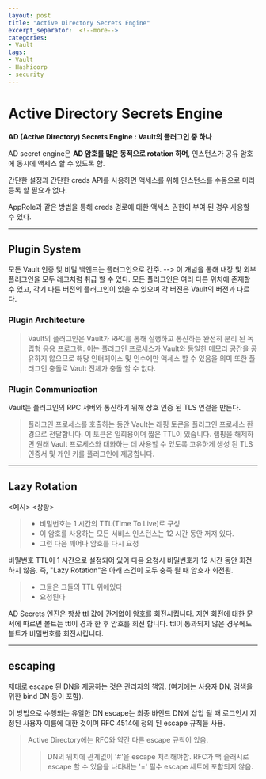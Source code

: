 ```yaml
---
layout: post
title: "Active Directory Secrets Engine"
excerpt_separator:  <!--more-->
categories:
- Vault
tags:
- Vault
- Hashicorp
- security
---
```


<!--more-->

# Active Directory Secrets Engine

**AD (Active Directory) Secrets Engine : Vault의 플러그인 중 하나**

AD secret engine은 **AD 암호를 많은 동적으로 rotation 하며**, 인스턴스가 공유 암호에 동시에 액세스 할 수 있도록 함.

간단한 설정과 간단한 creds API를 사용하면 액세스를 위해 인스턴스를 수동으로 미리 등록 할 필요가 없다. 

AppRole과 같은 방법을 통해 creds 경로에 대한 액세스 권한이 부여 된 경우 사용할 수 있다.



-------------



## Plugin System

모든 Vault 인증 및 비밀 백엔드는 플러그인으로 간주. --> 이 개념을 통해 내장 및 외부 플러그인을 모두 레고처럼 취급 할 수 있다. 
모든 플러그인은 여러 다른 위치에 존재할 수 있고, 각기 다른 버전의 플러그인이 있을 수 있으며 각 버전은 Vault의 버전과 다르다.

### Plugin Architecture

> Vault의 플러그인은 Vault가 RPC를 통해 실행하고 통신하는 완전히 분리 된 독립형 응용 프로그램. 
> 이는 플러그인 프로세스가 Vault와 동일한 메모리 공간을 공유하지 않으므로 해당 인터페이스 및 인수에만 액세스 할 수 있음을 의미 
> 또한 플러그인 충돌로 Vault 전체가 충돌 할 수 없다.

### Plugin Communication

Vault는 플러그인의 RPC 서버와 통신하기 위해 상호 인증 된 TLS 연결을 만든다. 

> 플러그인 프로세스를 호출하는 동안 Vault는 래핑 토큰을 플러그인 프로세스 환경으로 전달합니다. 이 토큰은 일회용이며 짧은 TTL이 있습니다. 랩핑을 해제하면 원래 Vault 프로세스와 대화하는 데 사용할 수 있도록 고유하게 생성 된 TLS 인증서 및 개인 키를 플러그인에 제공합니다.




-------------



## Lazy Rotation

<예시>
<상황>
> * 비밀번호는 1 시간의 TTL(Time To Live)로 구성
> * 이 암호를 사용하는 모든 서비스 인스턴스는 12 시간 동안 꺼져 있다.
> * 그런 다음 깨어나 암호를 다시 요청 

비밀번호 TTL이 1 시간으로 설정되어 있어 다음 요청시 비밀번호가 12 시간 동안 회전하지 않음. 
즉, "Lazy Rotation"은 아래 조건이 모두 충족 될 때 암호가 회전됨.
>
> * 그들은 그들의 TTL 위에있다
> * 요청된다

AD Secrets 엔진은 항상 ttl 값에 관계없이 암호를 회전시킵니다. 지연 회전에 대한 문서에 따르면 볼트는 ttl이 경과 한 후 암호를 회전 합니다. ttl이 통과되지 않은 경우에도 볼트가 비밀번호를 회전시킵니다.



-------------


## escaping 

제대로 escape 된 DN을 제공하는 것은 관리자의 책임. (여기에는 사용자 DN, 검색을 위한 bind DN 등이 포함).

이 방법으로 수행되는 유일한 DN escape는 최종 바인드 DN에 삽입 될 때 로그인시 지정된 사용자 이름에 대한 것이며 RFC 4514에 정의 된 escape 규칙을 사용.

> Active Directory에는 RFC와 약간 다른 escape 규칙이 있음. 
>> DN의 위치에 관계없이 '#'을 escape 처리해야함. 
>> RFC가 백 슬래시로 escape 할 수 있음을 나타내는 '=' 필수 escape 세트에 포함되지 않음.